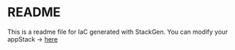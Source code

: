 # README
This is a readme file for IaC generated with StackGen.
You can modify your appStack -> [here](http://main.dev.stackgen.com/appstacks/2aa135f3-2a25-49d4-b465-2cd563626442)
